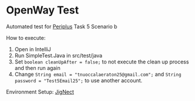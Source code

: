 # OpenWay Test

Automated test for [Periplus](https://www.periplus.com/) Task 5 Scenario b

How to execute:
1. Open in IntelliJ
2. Run SimpleTest.Java in src/test/java
3. Set `boolean cleanUpAfter = false;` to not execute the clean up process and then run again
4. Change `String email = "tnuoccalaeraton25@gmail.com";` and `String password = "Test5Email25";` to use another account.

Environment Setup: [JigNect](https://jignect.tech/test-automation-a-beginners-guide-to-selenium-with-java-and-testng/)